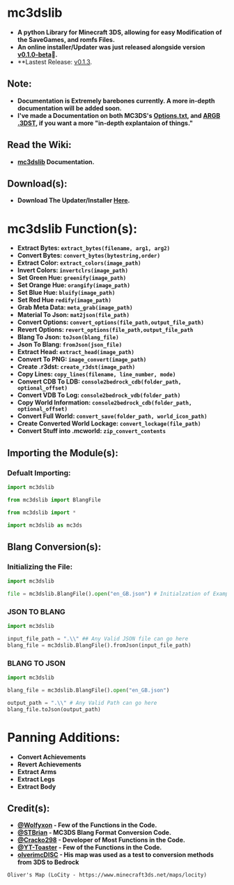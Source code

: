 # mc3dslib
- **A python Library for Minecraft 3DS, allowing for easy Modification of the SaveGames, and romfs Files.**
- **An online installer/Updater was just released alongside version <ins>v0.1.0-beta</ins>🎉.**
- **Lastest Release: <ins>v0.1.3</ins>.

## Note:
- **Documentation is Extremely barebones currently. A more in-depth documentation will be added soon.**
- **I've made a Documentation on both MC3DS's [Options.txt](https://github.com/Cracko298/MC3DS-Options-Documentation), and [ARGB .3DST](https://github.com/Cracko298/MC-3DST-Documentation), if you want a more "in-depth explantaion of things."**

## Read the Wiki:
- **[mc3dslib](https://github.com/Cracko298/mc3dslib/wiki) Documentation.**

## Download(s):
- **Download The Updater/Installer [Here](https://github.com/Cracko298/mc3dslib/releases/download/v0.1.0-beta/mc3dslib_updater.py).**


# mc3dslib Function(s):

- **Extract Bytes:    `extract_bytes(filename, arg1, arg2)`**
- **Convert Bytes:    `convert_bytes(bytestring,order)`**
- **Extract Color:    `extract_colors(image_path)`**
- **Invert Colors:    `invertclrs(image_path)`**
- **Set Green Hue:    `greenify(image_path)`**
- **Set Orange Hue:   `orangify(image_path)`**
- **Set Blue Hue:     `bluify(image_path)`**
- **Set Red Hue       `redify(image_path)`**
- **Grab Meta Data:   `meta_grab(image_path)`**
- **Material To Json: `mat2json(file_path)`**
- **Convert Options:  `convert_options(file_path,output_file_path)`**
- **Revert Options:   `revert_options(file_path,output_file_path`**
- **Blang To Json: `toJson(blang_file)`**
- **Json To Blang: `fromJson(json_file)`**
- **Extract Head: `extract_head(image_path)`**
- **Convert To PNG: `image_convert(image_path)`**
- **Create .r3dst: `create_r3dst(image_path)`**
- **Copy Lines: `copy_lines(filename, line_number, mode)`**
- **Convert CDB To LDB: `console2bedrock_cdb(folder_path, optional_offset)`**
- **Convert VDB To Log: `console2bedrock_vdb(folder_path)`**
- **Copy World Information: `console2bedrock_cdb(folder_path, optional_offset)`**
- **Convert Full World: `convert_save(folder_path, world_icon_path)`**
- **Create Converted World Lockage: `convert_lockage(file_path)`**
- **Convert Stuff into .mcworld: `zip_convert_contents`**

## Importing the Module(s):
### Defualt Importing:
```py
import mc3dslib
```
```py
from mc3dslib import BlangFile
```
```py
from mc3dslib import *
```
```py
import mc3dslib as mc3ds
```

## Blang Conversion(s):
### Initializing the File:
```py
import mc3dslib

file = mc3dslib.BlangFile().open("en_GB.json") # Initialzation of Example File
```

### JSON TO BLANG
```py
import mc3dslib

input_file_path = ".\\" ## Any Valid JSON file can go here
blang_file = mc3dslib.BlangFile().fromJson(input_file_path)
```
### BLANG TO JSON
```py
import mc3dslib

blang_file = mc3dslib.BlangFile().open("en_GB.json")

output_path = ".\\" # Any Valid Path can go here
blang_file.toJson(output_path)
```

# Panning Additions:
- **Convert Achievements**
- **Revert Achievements**
- **Extract Arms**
- **Extract Legs**
- **Extract Body**

## Credit(s):
- **[@Wolfyxon](https://github.com/Wolfyxon) - Few of the Functions in the Code.**
- **[@STBrian](https://github.com/STBrian) - MC3DS Blang Format Conversion Code.**
- **[@Cracko298](https://github.com/Cracko298) - Developer of Most Functions in the Code.**
- **[@YT-Toaster](https://github.com/YT-Toaster) - Few of the Functions in the Code.**
- **[olverimcDISC]() - His map was used as a test to conversion methods from 3DS to Bedrock**
```
Oliver's Map (LoCity - https://www.minecraft3ds.net/maps/locity)
```
